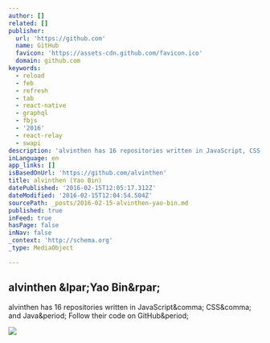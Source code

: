 ```yaml
---
author: []
related: []
publisher:
  url: 'https://github.com'
  name: GitHub
  favicon: 'https://assets-cdn.github.com/favicon.ico'
  domain: github.com
keywords:
  - reload
  - feb
  - refresh
  - tab
  - react-native
  - graphql
  - fbjs
  - '2016'
  - react-relay
  - swapi
description: 'alvinthen has 16 repositories written in JavaScript, CSS, and Java. Follow their code on GitHub.'
inLanguage: en
app_links: []
isBasedOnUrl: 'https://github.com/alvinthen'
title: alvinthen (Yao Bin)
datePublished: '2016-02-15T12:05:17.312Z'
dateModified: '2016-02-15T12:04:54.504Z'
sourcePath: _posts/2016-02-15-alvinthen-yao-bin.md
published: true
inFeed: true
hasPage: false
inNav: false
_context: 'http://schema.org'
_type: MediaObject

---
```

<article style=""><h1>alvinthen &amp;lpar;Yao Bin&amp;rpar;</h1><p>alvinthen has 16 repositories written in JavaScript&amp;comma; CSS&amp;comma; and Java&amp;period; Follow their code on GitHub&amp;period;</p><img src="https://avatars0.githubusercontent.com/u/771989?v=3&amp;s=400" /></article>
